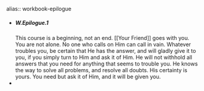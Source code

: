 alias:: workbook-epilogue

- ##### W.Epilogue.1 
  This course is a beginning, not an end. [[Your Friend]] goes with you. You are not alone. No one who calls on Him can call in vain. Whatever troubles you, be certain that He has the answer, and will gladly give it to you, if you simply turn to Him and ask it of Him. He will not withhold all answers that you need for anything that seems to trouble you. He knows the way to solve all problems, and resolve all doubts. His certainty is yours. You need but ask it of Him, and it will be given you.
-